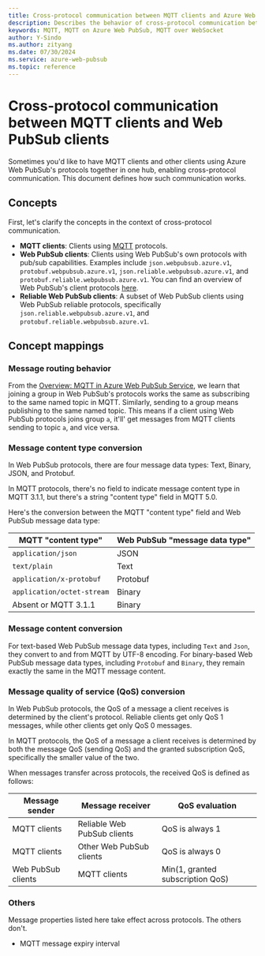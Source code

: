 ```yaml
---
title: Cross-protocol communication between MQTT clients and Azure Web PubSub clients
description: Describes the behavior of cross-protocol communication between MQTT clients and Web PubSub clients
keywords: MQTT, MQTT on Azure Web PubSub, MQTT over WebSocket
author: Y-Sindo
ms.author: zityang
ms.date: 07/30/2024
ms.service: azure-web-pubsub
ms.topic: reference
---
```


# Cross-protocol communication between MQTT clients and Web PubSub clients

Sometimes you'd like to have MQTT clients and other clients using Azure Web PubSub's protocols together in one hub, enabling cross-protocol communication. This document defines how such communication works.

## Concepts

First, let's clarify the concepts in the context of cross-protocol communication.

* **MQTT clients**: Clients using [MQTT](https://mqtt.org/) protocols.
* **Web PubSub clients**: Clients using Web PubSub's own protocols with pub/sub capabilities. Examples include `json.webpubsub.azure.v1`, `protobuf.webpubsub.azure.v1`, `json.reliable.webpubsub.azure.v1`, and `protobuf.reliable.webpubsub.azure.v1`. You can find an overview of Web PubSub's client protocols [here](./concept-client-protocols.md).
* **Reliable Web PubSub clients**: A subset of Web PubSub clients using Web PubSub reliable protocols, specifically `json.reliable.webpubsub.azure.v1`, and `protobuf.reliable.webpubsub.azure.v1`.

## Concept mappings

### Message routing behavior

From the [Overview: MQTT in Azure Web PubSub Service](./overview-mqtt.md), we learn that joining a group in Web PubSub's protocols works the same as subscribing to the same named topic in MQTT. Similarly, sending to a group means publishing to the same named topic. This means if a client using Web PubSub protocols joins group `a`, it'll' get messages from MQTT clients sending to topic `a`, and vice versa.

### Message content type conversion

In Web PubSub protocols, there are four message data types: Text, Binary, JSON, and Protobuf.

In MQTT protocols, there's no field to indicate message content type in MQTT 3.1.1, but there's a string "content type" field in MQTT 5.0.

Here's the conversion between the MQTT "content type" field and Web PubSub message data type:

| MQTT "content type"            | Web PubSub "message data type" |
|--------------------------------|--------------------------------|
| `application/json`             | JSON                           |
| `text/plain`                   | Text                           |
| `application/x-protobuf`       | Protobuf                       |
| `application/octet-stream`     | Binary                         |
| Absent or MQTT 3.1.1           | Binary                         |

### Message content conversion

For text-based Web PubSub message data types, including `Text` and `Json`, they convert to and from MQTT by UTF-8 encoding. For binary-based Web PubSub message data types, including `Protobuf` and `Binary`, they remain exactly the same in the MQTT message content.

### Message quality of service (QoS) conversion

In Web PubSub protocols, the QoS of a message a client receives is determined by the client's protocol. Reliable clients get only QoS 1 messages, while other clients get only QoS 0 messages.

In MQTT protocols, the QoS of a message a client receives is determined by both the message QoS (sending QoS) and the granted subscription QoS, specifically the smaller value of the two.

When messages transfer across protocols, the received QoS is defined as follows:

| Message sender | Message receiver | QoS evaluation |
|----------------|------------------|----------------|
| MQTT clients   | Reliable Web PubSub clients | QoS is always 1 |
| MQTT clients   | Other Web PubSub clients    | QoS is always 0 |
| Web PubSub clients | MQTT clients           | Min(1, granted subscription QoS) |

### Others

Message properties listed here take effect across protocols. The others don't.

* MQTT message expiry interval
